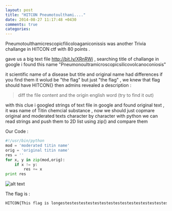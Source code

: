 ```yaml
---
layout: post
title: "HITCON Pneumotoulthami...."
date: 2014-08-27 11:17:48 +0430
comments: true
categories: 
---
```

Pneumotoulthamicrescopicfilicoloaganiconissis was another Trivia challange in HITCON ctf with 80 points .

gave us a big text file http://bit.ly/XRnRWi , searching title of challange in google i found this name "Pneumonoultramicroscopicsilicovolcanoconiosis"
<!--more-->
it scientific name of a disease but title and original name had differences if you find them it wolud be "the flag" but just "the flag" , we knew that flag should have HITCON{}
then admins revealed a description : 
>diff the file content and the origin english word (try to find it out)

with this clue i googled strings of text file in google and found original text , it was name of Titin chemcial substance , now we should just copmare original and moderated 
texts character by character 
with python we can read strings and push them to 2D list using zip() and compare them 

Our Code :
```python
#!/usr/bin/python
mod = 'moderated titin name'
orig = 'original titin name'
res = ''
for x, y in zip(mod,orig):
    if x != y:
        res += x
print res
```

![alt text](http://up.ashiyane.org/images/m4gyi584z244s20esqiw.png "HITCON triv2")

The flag is :
```perl 
HITCON{This flag is longestestestestestestestestestestestestestestestestestestestestestestestestestest!!!}
```

